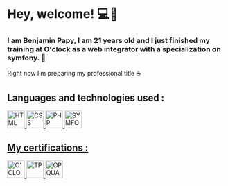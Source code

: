 # Hey, welcome! :computer::wave: 

### I am Benjamin Papy, I am 21 years old and I just finished my training at O'clock as a web integrator with a specialization on symfony. 🐘

Right now I’m preparing my professional title :coffee:

## Languages and technologies used :
<p><a href="https://developer.mozilla.org/fr/docs/Web/HTML" >
    <img height="40px" width="40px"alt="HTML LOGO" src="https://cdn.pixabay.com/photo/2017/08/05/11/16/logo-2582748_1280.png" height="50px"
  </a>
<a href="https://developer.mozilla.org/fr/docs/Web/CSS" >
    <img height="40px" width="40px"alt="CSS LOGO" src="https://cdn.pixabay.com/photo/2017/08/05/11/16/logo-2582747_960_720.png" height="50px"
  </a>
<a href="https://www.php.net/manual/fr/intro-whatis.php" >
    <img height="40px" width="40px"alt="PHP LOGO" src="https://icon-library.com/images/php-icon-png/php-icon-png-7.jpg" height="50px"
  </a>
<a href="https://symfony.com/" >
    <img height="40px" width="40px"alt="SYMFONY LOGO" src="https://cdn.worldvectorlogo.com/logos/symfony.svg" height="50px"
  </a>
 </p>
  
## My certifications :


<p>
  <a href="https://oclock.io/formations/developpeur-web" >
    <img height="40px" width="40px"alt="O'CLOCK" src="https://s3-eu-west-1.amazonaws.com/tpd/logos/595cae450000ff0005a600d6/0x0.png"
  </a>
  <a href="https://www.opquast.com/" >
    <img height="40px" width="40px"alt="TP" src="https://encrypted-tbn0.gstatic.com/images?q=tbn:ANd9GcSq7slYH074nOoxOqbJfdgQFo7bgecKuneEBbfZLUhPMNxUOrw5_eW-q-jDxzAerNfl4WA&usqp=CAU"
  </a>
  <a href="https://www.francecompetences.fr/recherche/rncp/31114/" >
    <img height="40px" width="40px"alt="OPQUAST" src="https://static.data.gouv.fr/avatars/c1/4ae4f0ae27471684be669c5dce161a-500.png"
  </a>
</p>
